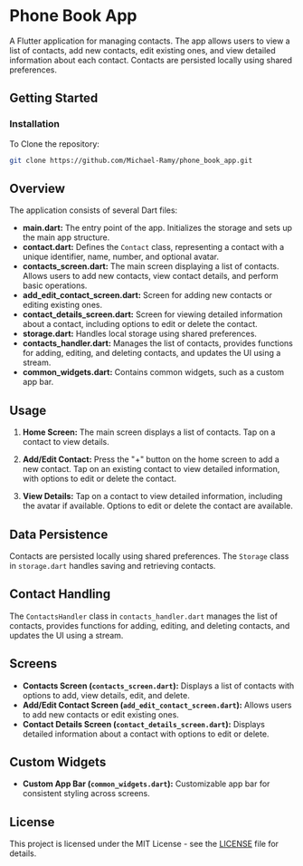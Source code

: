 
# Phone Book App

A Flutter application for managing contacts. The app allows users to view a list of contacts, add new contacts, edit existing ones, and view detailed information about each contact. Contacts are persisted locally using shared preferences.

## Getting Started

### Installation

To Clone the repository:

   ```bash
   git clone https://github.com/Michael-Ramy/phone_book_app.git
   ```

## Overview

The application consists of several Dart files:

- **main.dart:** The entry point of the app. Initializes the storage and sets up the main app structure.
- **contact.dart:** Defines the `Contact` class, representing a contact with a unique identifier, name, number, and optional avatar.
- **contacts_screen.dart:** The main screen displaying a list of contacts. Allows users to add new contacts, view contact details, and perform basic operations.
- **add_edit_contact_screen.dart:** Screen for adding new contacts or editing existing ones.
- **contact_details_screen.dart:** Screen for viewing detailed information about a contact, including options to edit or delete the contact.
- **storage.dart:** Handles local storage using shared preferences.
- **contacts_handler.dart:** Manages the list of contacts, provides functions for adding, editing, and deleting contacts, and updates the UI using a stream.
- **common_widgets.dart:** Contains common widgets, such as a custom app bar.

## Usage

1. **Home Screen:** The main screen displays a list of contacts. Tap on a contact to view details.

2. **Add/Edit Contact:** Press the "+" button on the home screen to add a new contact. Tap on an existing contact to view detailed information, with options to edit or delete the contact.

3. **View Details:** Tap on a contact to view detailed information, including the avatar if available. Options to edit or delete the contact are available.

## Data Persistence

Contacts are persisted locally using shared preferences. The `Storage` class in `storage.dart` handles saving and retrieving contacts.

## Contact Handling

The `ContactsHandler` class in `contacts_handler.dart` manages the list of contacts, provides functions for adding, editing, and deleting contacts, and updates the UI using a stream.

## Screens

- **Contacts Screen (`contacts_screen.dart`):** Displays a list of contacts with options to add, view details, edit, and delete.
- **Add/Edit Contact Screen (`add_edit_contact_screen.dart`):** Allows users to add new contacts or edit existing ones.
- **Contact Details Screen (`contact_details_screen.dart`):** Displays detailed information about a contact with options to edit or delete.

## Custom Widgets

- **Custom App Bar (`common_widgets.dart`):** Customizable app bar for consistent styling across screens.


## License

This project is licensed under the MIT License - see the [LICENSE](LICENSE) file for details.
```

